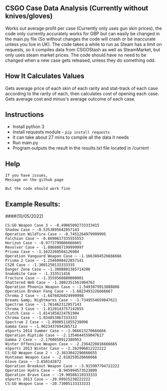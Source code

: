 ## CSGO Case Data Analysis (Currently without knives/gloves)

Works out average profit per case (Currently only uses gun skin prices), the code only currently accurately works for GBP but can easily be changed in the main.py file (So without changes the code will crash or be inaccurate unless you live in UK).
The code takes a while to run as Steam has a limit on requests, so it compiles data from CSGOStash as well as SteamMarket, but only uses steam market prices.
The code should have no need to be changed when a new case gets released, unless they do something odd.

## How It Calculates Values

Gets average price of each skin of each rarity and stat-track of each case according to the rarity of each, then calculates cost of opening each case. Gets average cost and minus's average outcome of each case.

## Instructions

- Install python 3
- Install requests module - `pip install requests`
- It can take about 27 mins to compile all the data it needs
- Run main.py
- Program outputs the result in the results.txt file located in /current

## Help

	If you have issues, 
	Message on the github page
	
	But the code should work fine


## Example Results:
####(10/05/2022)
```
CS:GO Weapon Case 3 ~ -0.49065092733333415
Shadow Case ~ -0.5353895642857143
Operation Wildfire Case ~ -0.7451264979999995
Falchion Case ~ -0.8690617335555553
Horizon Case ~ -0.9773799866666665
Revolver Case ~ -1.0868887199999997
Prisma Case ~ -1.1622260504126984
Operation Vanguard Weapon Case ~ -1.1663884526666666
Prisma 2 Case ~ -1.2546098422857141
CS20 Case ~ -1.3001250133333335
Danger Zone Case ~ -1.3088801385714286
Snakebite Case ~ -1.333511416
Fracture Case ~ -1.3559560880000001
Shattered Web Case ~ -1.3802351561904762
Operation Phoenix Weapon Case ~ -1.5493879913888886
Operation Broken Fang Case ~ -1.6023493226666667
Chroma 2 Case ~ -1.6476826024999998
Dreams &amp; Nightmares Case ~ -1.7349554659047621
Spectrum Case ~ -1.761462312857143
Chroma 3 Case ~ -1.8120143757142855
Clutch Case ~ -1.8141858224761904
Chroma Case ~ -1.834853867333333
Spectrum 2 Case ~ -1.8980511855238096
Gamma Case ~ -1.9623437694285712
eSports 2014 Summer Case ~ -1.966613270666666
Operation Riptide Case ~ -2.1354644559047617
Gamma 2 Case ~ -2.1760050912380953
Winter Offensive Weapon Case ~ -2.2364220816666665
eSports 2013 Winter Case ~ -2.262996812222222
CS:GO Weapon Case 2 ~ -2.3633042296666655
Huntsman Weapon Case ~ -2.810259526666666
Glove Case ~ -3.650142872
Operation Breakout Weapon Case ~ -3.915997794722222
Operation Hydra Case ~ -8.945994573523809
Operation Bravo Case ~ -19.98586110333333
eSports 2013 Case ~ -20.09925230222222
CS:GO Weapon Case ~ -20.73005133333333
```
